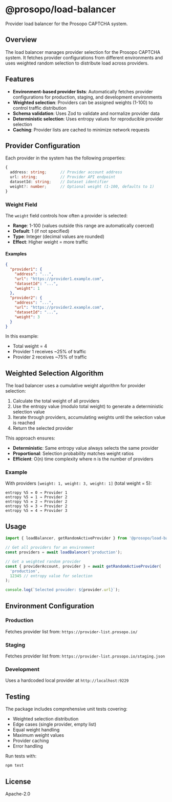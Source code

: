 # @prosopo/load-balancer

Provider load balancer for the Prosopo CAPTCHA system.

## Overview

The load balancer manages provider selection for the Prosopo CAPTCHA system. It fetches provider configurations from different environments and uses weighted random selection to distribute load across providers.

## Features

- **Environment-based provider lists**: Automatically fetches provider configurations for production, staging, and development environments
- **Weighted selection**: Providers can be assigned weights (1-100) to control traffic distribution
- **Schema validation**: Uses Zod to validate and normalize provider data
- **Deterministic selection**: Uses entropy values for reproducible provider selection
- **Caching**: Provider lists are cached to minimize network requests

## Provider Configuration

Each provider in the system has the following properties:

```typescript
{
  address: string;      // Provider account address
  url: string;          // Provider API endpoint
  datasetId: string;    // Dataset identifier
  weight?: number;      // Optional weight (1-100, defaults to 1)
}
```

### Weight Field

The `weight` field controls how often a provider is selected:

- **Range**: 1-100 (values outside this range are automatically coerced)
- **Default**: 1 (if not specified)
- **Type**: Integer (decimal values are rounded)
- **Effect**: Higher weight = more traffic

#### Examples

```json
{
  "provider1": {
    "address": "...",
    "url": "https://provider1.example.com",
    "datasetId": "...",
    "weight": 1
  },
  "provider2": {
    "address": "...",
    "url": "https://provider2.example.com",
    "datasetId": "...",
    "weight": 3
  }
}
```

In this example:
- Total weight = 4
- Provider 1 receives ~25% of traffic
- Provider 2 receives ~75% of traffic

## Weighted Selection Algorithm

The load balancer uses a cumulative weight algorithm for provider selection:

1. Calculate the total weight of all providers
2. Use the entropy value (modulo total weight) to generate a deterministic selection value
3. Iterate through providers, accumulating weights until the selection value is reached
4. Return the selected provider

This approach ensures:
- **Deterministic**: Same entropy value always selects the same provider
- **Proportional**: Selection probability matches weight ratios
- **Efficient**: O(n) time complexity where n is the number of providers

### Example

With providers `[weight: 1, weight: 3, weight: 1]` (total weight = 5):

```
entropy %5 = 0 → Provider 1
entropy %5 = 1 → Provider 2
entropy %5 = 2 → Provider 2
entropy %5 = 3 → Provider 2
entropy %5 = 4 → Provider 3
```

## Usage

```typescript
import { loadBalancer, getRandomActiveProvider } from '@prosopo/load-balancer';

// Get all providers for an environment
const providers = await loadBalancer('production');

// Get a weighted random provider
const { providerAccount, provider } = await getRandomActiveProvider(
  'production',
  12345 // entropy value for selection
);

console.log(`Selected provider: ${provider.url}`);
```

## Environment Configuration

### Production
Fetches provider list from: `https://provider-list.prosopo.io/`

### Staging
Fetches provider list from: `https://provider-list.prosopo.io/staging.json`

### Development
Uses a hardcoded local provider at `http://localhost:9229`

## Testing

The package includes comprehensive unit tests covering:

- Weighted selection distribution
- Edge cases (single provider, empty list)
- Equal weight handling
- Maximum weight values
- Provider caching
- Error handling

Run tests with:

```bash
npm test
```

## License

Apache-2.0

